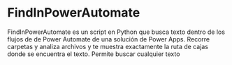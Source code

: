 # FindInPowerAutomate
FindInPowerAutomate es un script en Python que busca texto dentro de los flujos de  de Power Automate de una solución de Power Apps. Recorre carpetas y analiza archivos y te muestra exactamente la ruta de cajas donde se encuentra el texto.
Permite buscar cualquier texto

